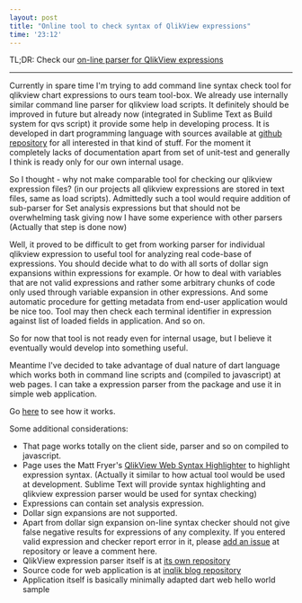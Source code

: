 ```yaml
--- 
layout: post
title: "Online tool to check syntax of QlikView expressions"
time: '23:12'
---
```


TL;DR: Check our [on-line parser for QlikView expressions](/live/build/web/parser.html)

----

Currently in spare time I'm trying to add command line syntax check tool for qlikview chart expressions to ours team tool-box. We already use internally similar command line parser for qlikview load scripts. It definitely should be improved in future but already now (integrated in Sublime Text as Build system for qvs script) it provide some help in developing process. It is developed in dart programming language with sources available at [github repository](https://github.com/inqlik/qvs) for all interested in that kind of stuff. For the moment it completely lacks of documentation apart from set of unit-test and generally I think is ready only for our own internal usage.

So I thought - why not make comparable tool for checking our qlikview expression files? (in our projects all qlikview expressions are stored in text files, same as load scripts).
Admittedly such a tool would require addition of sub-parser for Set analysis expressions but that should not be overwhelming task giving now I have some experience with other parsers (Actually that step is done now) 

Well, it proved to be difficult to get from working parser for individual qlikview expression to useful tool for analyzing real code-base of expressions. You should decide what to do with all sorts of dollar sign expansions within expressions for example. Or how to deal with variables that are not valid expressions and rather some arbitrary chunks of code only used through variable expansion in other expressions. And some automatic procedure for getting metadata from end-user application would be nice too. Tool may then check each terminal identifier in expression against list of loaded fields in application. And so on. 

So for now that tool is not ready even for internal usage, but I believe it eventually would develop into something useful.

Meantime I've decided to take advantage of dual nature of dart language which works both in command line scripts and (compiled to javascript) at web pages. I can take a expression parser from the package and use it in simple web application. 

Go [here](/live/build/web/parser.html) to see how it works.

Some additional considerations:

- That page works totally on the client side, parser and so on compiled to javascript.
- Page uses the Matt Fryer's [QlikView Web Syntax Highlighter](http://www.qlikviewaddict.com/p/qlikview-web-highlight.html) to highlight expression syntax. (Actually it similar to how actual tool would be used at development. Sublime Text will provide syntax highlighting and qlikview expression parser would be used for syntax checking)
- Expressions can contain set analysis expression.
- Dollar sign expansions are not supported.
- Apart from dollar sign expansion on-line syntax checker should not give false negative results for expressions of any complexity. If you entered valid expression and checker report error in it, please [add an issue](https://github.com/inqlik/qv_exp/issues) at repository or leave a comment here.
- QlikView expression parser itself is at [its own repository](https://github.com/inqlik/qv_exp)
- Source code for web application is at [inqlik blog repository](https://github.com/inqlik/inqlik.github.io/tree/master/live/web) 
- Application itself is basically minimally adapted dart web hello world sample